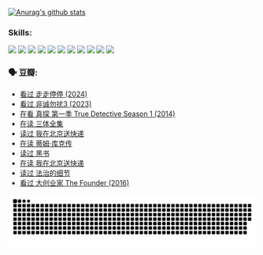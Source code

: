 
[![Anurag's github stats](https://github-readme-stats.vercel.app/api?username=w940853815)](https://github.com/anuraghazra/github-readme-stats)

### Skills:

<code><img height="32" src="https://cdn.jsdelivr.net/npm/simple-icons@v5/icons/python.svg"></code>
<code><img height="32" src="https://cdn.jsdelivr.net/npm/simple-icons@v5/icons/javascript.svg"></code>
<code><img height="32" src="https://cdn.jsdelivr.net/npm/simple-icons@v5/icons/django.svg"></code>
<code><img height="32" src="https://cdn.jsdelivr.net/npm/simple-icons@v5/icons/flask.svg"></code>
<code><img height="32" src="https://cdn.jsdelivr.net/npm/simple-icons@v5/icons/vuetify.svg"></code>
<code><img height="32" src="https://cdn.jsdelivr.net/npm/simple-icons@v5/icons/git.svg"></code>
<code><img height="32" src="https://cdn.jsdelivr.net/npm/simple-icons@v5/icons/docker.svg"></code>
<code><img height="32" src="https://cdn.jsdelivr.net/npm/simple-icons@v5/icons/postgresql.svg"></code>
<code><img height="32" src="https://cdn.jsdelivr.net/npm/simple-icons@v5/icons/elasticsearch.svg"></code>
<code><img height="32" src="https://cdn.jsdelivr.net/npm/simple-icons@v5/icons/macos.svg"></code>
<code><img height="32" src="https://cdn.jsdelivr.net/npm/simple-icons@v5/icons/linux.svg"></code>

### 🗣 豆瓣:

<!-- DOUBAN-ACTIVITIES:START -->
- [看过 走走停停‎ (2024)](https://www.douban.com/people/136069238/status/4684430230/?_i=23789208)
- [看过 非诚勿扰3‎ (2023)](https://www.douban.com/people/136069238/status/4676324100/?_i=23789208)
- [在看 真探 第一季 True Detective Season 1‎ (2014)](https://www.douban.com/people/136069238/status/4673382852/?_i=23789208)
- [在读 三体全集](https://www.douban.com/people/136069238/status/4672842521/?_i=23789208)
- [读过 我在北京送快递](https://www.douban.com/people/136069238/status/4672842036/?_i=23789208)
- [在读 蒂姆·库克传](https://www.douban.com/people/136069238/status/4663517053/?_i=23789208)
- [读过 黑书](https://www.douban.com/people/136069238/status/4663516022/?_i=23789208)
- [在读 我在北京送快递](https://www.douban.com/people/136069238/status/4658098365/?_i=23789208)
- [读过 法治的细节](https://www.douban.com/people/136069238/status/4657347558/?_i=23789208)
- [看过 大创业家 The Founder‎ (2016)](https://www.douban.com/people/136069238/status/4649667693/?_i=23789208)
<!-- DOUBAN-ACTIVITIES:END -->


![Snake animation](https://raw.githubusercontent.com/w940853815/w940853815/output/github-contribution-grid-snake.svg)

<!--
**w940853815/w940853815** is a ✨ _special_ ✨ repository because its `README.md` (this file) appears on your GitHub profile.

Here are some ideas to get you started:

- 🔭 I’m currently working on ...
- 🌱 I’m currently learning ...
- 👯 I’m looking to collaborate on ...
- 🤔 I’m looking for help with ...
- 💬 Ask me about ...
- 📫 How to reach me: ...
- 😄 Pronouns: ...
- ⚡ Fun fact: ...
-->
